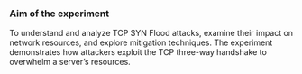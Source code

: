 ### Aim of the experiment


To understand and analyze TCP SYN Flood attacks, examine their impact on network resources, and explore mitigation techniques. The experiment demonstrates how attackers exploit the TCP three-way handshake to overwhelm a server’s resources.

